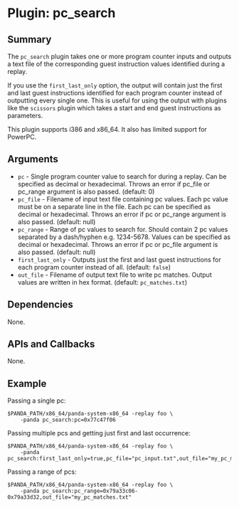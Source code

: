 Plugin: pc_search
===========

Summary
-------

The `pc_search` plugin takes one or more program counter inputs and outputs a text file of the corresponding guest instruction values identified during a replay.

If you use the `first_last_only` option, the output will contain just the first and last guest instructions identified for each program counter instead of outputting every single one.  This is useful for using the output with plugins like the `scissors` plugin which takes a start and end guest instructions as parameters.

This plugin supports i386 and x86_64.  It also has limited support for PowerPC.

Arguments
---------

* `pc` - Single program counter value to search for during a replay.  Can be specified as decimal or hexadecimal.  Throws an error if pc_file or pc_range argument is also passed. (default: 0)
* `pc_file` - Filename of input text file containing pc values.  Each pc value must be on a separate line in the file.  Each pc can be specified as decimal or hexadecimal.  Throws an error if pc or pc_range argument is also passed. (default: null)
* `pc_range` - Range of pc values to search for.  Should contain 2 pc values separated by a dash/hyphen e.g. 1234-5678.  Values can be specified as decimal or hexadecimal.  Throws an error if pc or pc_file argument is also passed. (default: null)
* `first_last_only` - Outputs just the first and last guest instructions for each program counter instead of all. (default:  `false`)
* `out_file` - Filename of output text file to write pc matches.  Output values are written in hex format.  (default: `pc_matches.txt`)

Dependencies
------------

None.

APIs and Callbacks
------------------

None.

Example
-------

Passing a single pc:

    $PANDA_PATH/x86_64/panda-system-x86_64 -replay foo \
        -panda pc_search:pc=0x77c47f06
        
Passing multiple pcs and getting just first and last occurrence:

    $PANDA_PATH/x86_64/panda-system-x86_64 -replay foo \
        -panda pc_search:first_last_only=true,pc_file="pc_input.txt",out_file="my_pc_matches.txt"
        
Passing a range of pcs:

    $PANDA_PATH/x86_64/panda-system-x86_64 -replay foo \
        -panda pc_search:pc_range=0x79a33c06-0x79a33d32,out_file="my_pc_matches.txt"



